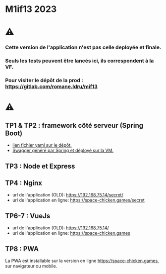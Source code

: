 # M1if13 2023
 
# ⚠️
### Cette version de l'application n'est pas celle deployée et finale.
### Seuls les tests peuvent être lancés ici, ils correspondent à la VF.
### Pour visiter le dépôt de la prod : https://gitlab.com/romane.ldru/mif13
# ⚠️
 

## TP1 & TP2 : framework côté serveur (Spring Boot)

 - [lien fichier yaml sur le dépôt.](https://forge.univ-lyon1.fr/p1805901/space-chicken/-/blob/main/users-api.yaml)
 - [Swagger généré par Spring et déployé sur la VM.](https://192.168.75.14:8443/users/swagger-ui/index.html#/)

## TP3 : Node et Express

## TP4 : Nginx
- url de l'application (OLD): https://192.168.75.14/secret/
- url de l'application en ligne: https://space-chicken.games/secret

## TP6-7 : VueJs
- url de l'application (OLD): https://192.168.75.14/
- url de l'application en ligne: https://space-chicken.games

## TP8 : PWA
La PWA est installable sur la version en ligne https://space-chicken.games, sur navigateur ou mobile.
